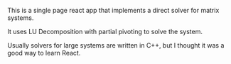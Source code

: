 This is a single page react app that implements a direct solver for matrix systems.

It uses LU Decomposition with partial pivoting to solve the system.

Usually solvers for large systems are written in C++, but I thought it was a good way to learn React.
